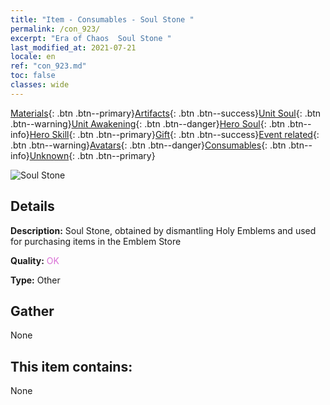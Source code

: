 ```yaml
---
title: "Item - Consumables - Soul Stone "
permalink: /con_923/
excerpt: "Era of Chaos  Soul Stone "
last_modified_at: 2021-07-21
locale: en
ref: "con_923.md"
toc: false
classes: wide
---
```

 [Materials](/Items/){: .btn .btn--primary}[Artifacts](/Items/Artifacts/){: .btn .btn--success}[Unit Soul](/Items/UnitSoul/){: .btn .btn--warning}[Unit Awakening](/Items/UnitAwakening/){: .btn .btn--danger}[Hero Soul](/Items/HeroSoul/){: .btn .btn--info}[Hero Skill](/Items/HeroSkill/){: .btn .btn--primary}[Gift](/Items/Gift/){: .btn .btn--success}[Event related](/Items/Events/){: .btn .btn--warning}[Avatars](/Items/Avatars/){: .btn .btn--danger}[Consumables](/Items/Consumables/){: .btn .btn--info}[Unknown](/Items/Unknown/){: .btn .btn--primary}

 ![Soul Stone ](/images/t/i_40011.png)

## Details
 **Description:** Soul Stone, obtained by dismantling Holy Emblems and used for purchasing items in the Emblem Store

 **Quality:** <span style="color: #DA70D6">OK</span>

 **Type:** Other

## Gather

  None

## This item contains:

  None

